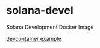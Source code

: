 # solana-devel
Solana Development Docker Image

[devcontainer example](.devcontainer/devcontainer.json)
